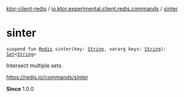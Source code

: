 [ktor-client-redis](../index.md) / [io.ktor.experimental.client.redis.commands](index.md) / [sinter](./sinter.md)

# sinter

`suspend fun `[`Redis`](../io.ktor.experimental.client.redis/-redis/index.md)`.sinter(key: `[`String`](https://kotlinlang.org/api/latest/jvm/stdlib/kotlin/-string/index.html)`, vararg keys: `[`String`](https://kotlinlang.org/api/latest/jvm/stdlib/kotlin/-string/index.html)`): `[`Set`](https://kotlinlang.org/api/latest/jvm/stdlib/kotlin.collections/-set/index.html)`<`[`String`](https://kotlinlang.org/api/latest/jvm/stdlib/kotlin/-string/index.html)`>`

Intersect multiple sets

https://redis.io/commands/sinter

**Since**
1.0.0

